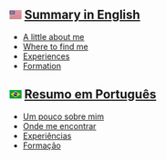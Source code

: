 <h2>
    <img src="assets/img/en-us.png" alt="en-us">
    <a href="/en-us.md">Summary in English</a>
</h2> 

<ul>
    <li><a href="/en-us.md#a-little-about-me">A little about me</a></li>
    <li><a href="/en-us.md#where-to-find-me">Where to find me</a></li>
    <li><a href="/en-us.md#experiences">Experiences</a></li>
    <li><a href="/en-us.md#formation">Formation</a></li>
</ul>

<h2>
    <img src="assets/img/pt-br.png" alt="pt-br">
    <a href="/pt-br.md">Resumo em Português</a>
</h2> 

<ul>
    <li><a href="/pt-br.md#um-pouco-sobre-mim">Um pouco sobre mim</a></li>
    <li><a href="/pt-br.md#onde-me-encontrar">Onde me encontrar</a></li>
    <li><a href="/pt-br.md#experiências">Experiências</a></li>
    <li><a href="/pt-br.md#formação">Formação</a></li>
</ul>
